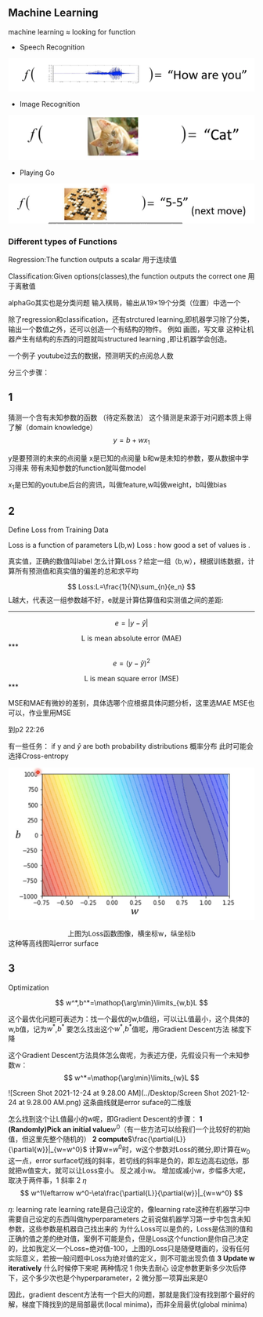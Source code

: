 ## Machine Learning

machine learning ≈ looking for function

* Speech Recognition

![Screen Shot 2021-12-20 at 2.11.16 PM](https://raw.githubusercontent.com/lunnche/picgo-image/main/Screen%20Shot%202021-12-20%20at%202.11.16%20PM.png)

* Image Recognition

![Screen Shot 2021-12-20 at 2.11.42 PM](https://raw.githubusercontent.com/lunnche/picgo-image/main/Screen%20Shot%202021-12-20%20at%202.11.42%20PM.png)

* Playing Go

![Screen Shot 2021-12-20 at 2.12.08 PM](https://raw.githubusercontent.com/lunnche/picgo-image/main/Screen%20Shot%202021-12-20%20at%202.12.08%20PM.png)

### Different types of Functions
Regression:The function outputs a scalar 用于连续值   

Classification:Given options(classes),the function outputs the correct one 用于离散值  

alphaGo其实也是分类问题 输入棋局，输出从19×19个分类（位置）中选一个

除了regression和classification，还有strctured learning,即机器学习除了分类，输出一个数值之外，还可以创造一个有结构的物件。
例如 画图，写文章 这种让机器产生有结构的东西的问题就叫structured learning
,即让机器学会创造。

一个例子 youtube过去的数据，预测明天的点阅总人数  

分三个步骤：

## 1
猜测一个含有未知参数的函数 （待定系数法） 这个猜测是来源于对问题本质上得了解（domain knowledge）  
$$
    y=b+wx_1
$$

y是要预测的未来的点阅量    x是已知的点阅量
    b和w是未知的参数，要从数据中学习得来
带有未知参数的function就叫做model

$x_1$是已知的youtube后台的资讯，叫做feature,w叫做weight，b叫做bias

## 2 
Define Loss from Training Data

Loss is a function of parameters  L(b,w)
Loss : how good a set of values is .

真实值，正确的数值叫label   怎么计算Loss？给定一组（b,w），根据训练数据，计算所有预测值和真实值的偏差的总和求平均

$$
Loss:L=\frac{1}{N}\sum_{n}{e_n}
$$
L越大，代表这一组参数越不好，e就是计算估算值和实测值之间的差距:

***

$$
e=\left|y-\widehat{y}\right|        
$$
<center>L is mean absolute error (MAE)</center>
***

$$
e=(y-\widehat{y})^2
$$
<center>L is mean square error (MSE)</center>
***

MSE和MAE有微妙的差别，具体选哪个应根据具体问题分析，这里选MAE
MSE也可以，作业里用MSE

到p2 22:26

有一些任务：
if y and $\widehat{y}$ are both probability distributions 概率分布
此时可能会选择Cross-entropy

![Screen Shot 2021-12-24 at 9.10.01 AM](https://raw.githubusercontent.com/lunnche/picgo-image/main/Screen%20Shot%202021-12-24%20at%209.10.01%20AM.png)
<center>上图为Loss函数图像，横坐标w，纵坐标b</center>
这种等高线图叫error surface

## 3
Optimization


$$
w^*,b^*=\mathop{\arg\min}\limits_{w,b}L
$$


这个最优化问题可表述为：找一个最优的w,b值组，可以让L值最小，这个具体的w,b值，记为$w^*$,$b^*$
要怎么找出这个$w^*$,$b^*$值呢，用Gradient Descent方法 梯度下降

这个Gradient Descent方法具体怎么做呢，为表述方便，先假设只有一个未知参数w：
$$
w^*=\mathop{\arg\min}\limits_{w}L
$$

![Screen Shot 2021-12-24 at 9.28.00 AM](../Desktop/Screen Shot 2021-12-24 at 9.28.00 AM.png)
这条曲线就是error suface的二维版


怎么找到这个让L值最小的w呢，即Gradient Descent的步骤：
    **1 (Randomly)Pick an initial value**$w^0$（有一些方法可以给我们一个比较好的初始值，但这里先整个随机的）
    **2 compute**$\frac{\partial{L}}{\partial{w}}|_{w=w^0}$ 计算w=$w^0$时，w这个参数对Loss的微分,即计算在$w_0$这一点，error surface切线的斜率，若切线的斜率是负的，即左边高右边低，那就把w值变大，就可以让Loss变小。
    反之减小w。
    增加或减小w，步幅多大呢，取决于两件事，1 斜率 2 $\eta$
    $$
    w^1\leftarrow w^0-\eta\frac{\partial{L}}{\partial{w}}|_{w=w^0}
    $$

$\eta$: learning rate
learning rate是自己设定的，像learning rate这种在机器学习中需要自己设定的东西叫做hyperparameters
之前说做机器学习第一步中包含未知参数，这些参数是机器自己找出来的
为什么Loss可以是负的，Loss是估测的值和正确的值之差的绝对值，案例不可能是负，但是Loss这个function是你自己决定的，比如我定义一个Loss=绝对值-100，上图的Loss只是随便瞎画的，没有任何实际意义，若按一般问题中Loss为绝对值的定义，则不可能出现负值
    **3 Update w iteratively** 什么时候停下来呢 两种情况 1 你失去耐心 设定参数更新多少次后停下，这个多少次也是个hyperparameter，2 微分那一项算出来是0

因此，gradient descent方法有一个巨大的问题，那就是我们没有找到那个最好的解，梯度下降找到的是局部最优(local minima)，而非全局最优(global minima)
